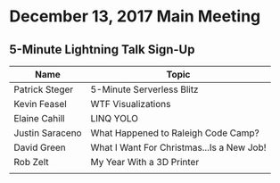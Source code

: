 # December 13, 2017 Main Meeting
## 5-Minute Lightning Talk Sign-Up

Name | Topic
--- | --- 
Patrick Steger | 5-Minute Serverless Blitz
Kevin Feasel | WTF Visualizations
Elaine Cahill | LINQ YOLO
Justin Saraceno | What Happened to Raleigh Code Camp?
David Green | What I Want For Christmas...Is a New Job!
Rob Zelt | My Year With a 3D Printer
<your name here> | <your topic here>
  
